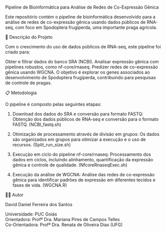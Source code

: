 Pipeline de Bioinformática para Análise de Redes de Co-Expressão Gênica

Este repositório contém o pipeline de bioinformática desenvolvido para a análise de redes de co-expressão gênica usando dados públicos de RNA-seq, com foco em Spodoptera frugiperda, uma importante praga agrícola.

🧬 Descrição do Projeto

Com o crescimento do uso de dados públicos de RNA-seq, este pipeline foi criado para:

Obter e filtrar dados do banco SRA (NCBI).
Analisar expressão gênica com pipelines robustos, como nf-core/rnaseq.
Predizer redes de co-expressão gênica usando WGCNA.
O objetivo é explorar os genes associados ao desenvolvimento de Spodoptera frugiperda, contribuindo para pesquisas de controle de pragas.

📋 Metodologia

O pipeline é composto pelas seguintes etapas:

1. Download dos dados do SRA e conversão para formato FASTQ:
Obtenção dos dados públicos de RNA-seq e conversão para o formato FASTQ. (NCBI_fastq.sh)

2. Otimização de processamento através de divisão em grupos:
Os dados são organizados em grupos para otimizar a execução e o uso de recursos. (Split_run_size.sh)

3. Execução em ciclo do pipeline nf-core/rnaseq:
Processamento dos dados em ciclos, incluindo alinhamento, quantificação da expressão gênica e controle de qualidade. (NfcoreRnaseqExec.sh)

4. Execução da análise de WGCNA:
Análise das redes de co-expressão gênica para identificar padrões de expressão em diferentes tecidos e fases de vida. (WGCNA.R)

👨‍💻 Autor

David Daniel Ferreira dos Santos

Universidade: PUC Goiás  
Orientadora: Profª Dra. Mariana Pires de Campos Telles  
Co-Orientadora: Profª Dra. Renata de Oliveira Dias (UFG)  
